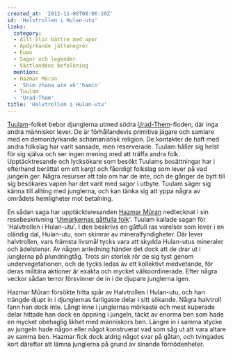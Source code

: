 ```yaml
---
created_at: '2012-11-08T08:06:10Z'
id: 'Halvtrollen i Hulan-utu'
links:
  category:
  - Allt blir bättre med apor
  - Apdyrkande jättenegrer
  - Eumo
  - Sagor och legender
  - Västlandens befolkning
  mention:
  - Hazmar Mûran
  - 'Shim zhana ain ak''hamin'
  - Tuulam
  - 'Urad-Them'
title: 'Halvtrollen i Hulan-utu'
---
```


[Tuulam]-folket bebor djunglerna utmed södra [Urad-Them]-floden, där inga andra människor lever. De
är förhållandevis primitiva jägare och samlare med en demondyrkande schamanistisk religion. De
kontakter de haft med andra folkslag har varit sansade, men reserverade. Tuulam håller sig helst för
sig själva och ser ingen mening med att träffa andra folk. Upptäcktresande och lycksökare som besökt
Tuulams bosättningar har i efterhand berättat om ett kargt och fåordigt folkslag som lever på vad
jungeln ger. Några resurser att tala om har de inte, och de gånger de bytt till sig besökares vapen
har det varit med sagor i utbyte. Tuulam säger sig känna till allting med junglerna, och kan tänka
sig att yppa några av områdets hemligheter mot betalning.

En sådan saga har upptäcktsresanden [Hazmar Mûran] nedtecknat i sin resebeskrivning '[Utmarkernas
gåtfulla folk]'. Tuulam kallade sagan för 'Halvtrollen i Hulan-utu'. I den beskrivs en gåtfull ras
varelser som lever i en oländig dal, Hulan-utu, som skimrar av mineralfyndigheter. Där lever
halvtrollen, vars främsta livsmål tycks vara att skydda Hulan-utus mineraler och ädelstenar. Av
någon anledning händer det dock att de drar ut i junglerna på plundringtåg. Trots sin storlek rör de
sig tyst genom undervegetationen, och de tycks ledas av ett kollektivt medvetande, för deras
militära aktioner är exakta och mycket välkoordinerade. Efter några veckor sådan terror försvinner
de in i de djupare junglerna igen.

Hazmar Mûran försökte hitta spår av Halvtrollen i Hulan-utu, och han trängde djupt in i djunglernas
farligaste delar i sitt sökande. Några halvtroll fann han dock inte. Långt inne i junglernas
mörkaste och mest kuperade delar hittade han dock en öppning i jungeln, täckt av enorma ben som hade
en mycket obehaglig likhet med människors ben. Längre in i samma stycke av jungeln hade någon eller
något konstruerat vad som såg ut att vara altare av samma ben. Hazmar fick dock aldrig något svar på
gåtan, och tvingades kort därefter att lämna junglerna på grund av sinande förnödenheter.

  [Tuulam]: Tuulam
  [Urad-Them]: Urad-Them
  [Hazmar Mûran]: Hazmar_Mûran
  [Utmarkernas gåtfulla folk]: Shim_zhana_ain_akhamin